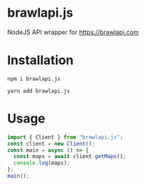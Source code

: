 # brawlapi.js

NodeJS API wrapper for https://brawlapi.com

# Installation

```
npm i brawlapi.js
```

```
yarn add brawlapi.js
```

# Usage

```js
import { Client } from "brawlapi.js";
const client = new Client();
const main = async () => {
  const maps = await client.getMaps();
  console.log(maps);
};
main();
```
